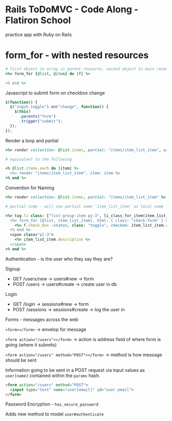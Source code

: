 # Rails ToDoMVC - Code Along - Flatiron School

practice app with Ruby on Rails

# form_for - with nested resources

```ruby
# first object in array is parent resource, second object is main resource
<%= form_for [@list, @item] do |f| %>

<% end %>
```

Javascript to submit form on checkbox change

```javascript
$(function() {
  $("input.toggle").on("change", function() {
    $(this)
      .parents("form")
      .trigger("submit");
  });
});
```

Render a loop and partial

```ruby
<%= render collection: @list.items, partial: "items/item_list_item", as: :item %>

# equivalent to the following

<% @list.items.each do |item| %>
  <%= render "items/item_list_item", item: item %>
<% end %>
```

Convention for Naming

```ruby
<%= render collection: @list.items, partial: "items/item_list_item" %>

# partial code - will use partial name 'item_list_item' as local name

<%= tag.li class: ["list-group-item py-3", li_class_for_item(item_list_item)] do %>
  <%= form_for [@list, item_list_item], html: { class: "check-form" } do |f| %>
    <%= f.check_box :status, class: "toggle", checked: item_list_item.complete? %>
  <% end %>
  <span class="pl-3">
    <%= item_list_item.description %>
  </span>
<% end %>
```

Authentication - is the user who they say they are?

Signup
- GET /users/new -> users#new -> form
- POST /users -> users#create -> create user in db

Login
- GET /login -> sessions#new -> form
- POST /sessions -> sessions#create -> log the user in

Forms - messages across the web

`<form></form>` -> envelop for message

`<form action="/users"></form>` -> action is address field of where form is going (where it submits)

`<form action="/users" method="POST"></form>` -> method is how message should be sent

Information going to be sent in a POST request via input values as `user[name]` contained within the `params` hash.

```html
<form action="/users" method="POST">
  <input type="text" name="user[email]" id="user_email">
</form>
```

Password Encryption - `has_secure_password`

Adds new method to model `user#authenticate`
